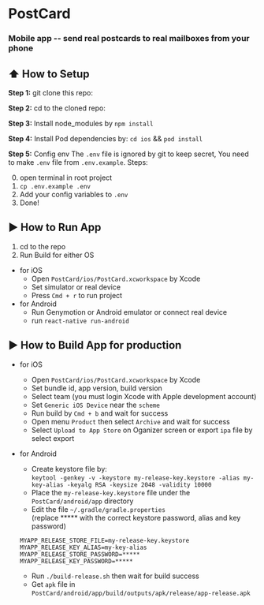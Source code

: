 #  PostCard
<h3>Mobile app -- send real postcards to real mailboxes from your phone</h3>

## :arrow_up: How to Setup

**Step 1:** git clone this repo:

**Step 2:** cd to the cloned repo:

**Step 3:** Install node_modules by `npm install`

**Step 4:** Install Pod dependencies by: `cd ios` && `pod install`

**Step 5:** Config env
The `.env` file is ignored by git to keep secret, You need to make `.env` file from `.env.example`. Steps:

0. open terminal in root project
1. `cp .env.example .env`
2. Add your config variables to `.env`
3. Done!

## :arrow_forward: How to Run App

1. cd to the repo
2. Run Build for either OS
  * for iOS
    * Open `PostCard/ios/PostCard.xcworkspace` by Xcode
    * Set simulator or real device
    * Press `Cmd + r` to run project
  * for Android
    * Run Genymotion or Android emulator or connect real device
    * run `react-native run-android`

## :arrow_forward: How to Build App for production

  * for iOS
    * Open `PostCard/ios/PostCard.xcworkspace` by Xcode
    * Set bundle id, app version, build version
    * Select team (you must login Xcode with Apple development account)
    * Set `Generic iOS Device` near the `scheme`
    * Run build by `Cmd + b` and wait for success
    * Open menu `Product` then select `Archive` and wait for success
    * Select `Upload to App Store` on Oganizer screen or export `ipa` file by select export

  * for Android
    * Create keystore file by:<br />
    `keytool -genkey -v -keystore my-release-key.keystore -alias my-key-alias -keyalg RSA -keysize 2048 -validity 10000`
    * Place the `my-release-key.keystore` file under the `PostCard/android/app` directory
    * Edit the file `~/.gradle/gradle.properties` <br />
    (replace ***** with the correct keystore password, alias and key password)
    ```
    MYAPP_RELEASE_STORE_FILE=my-release-key.keystore
    MYAPP_RELEASE_KEY_ALIAS=my-key-alias
    MYAPP_RELEASE_STORE_PASSWORD=*****
    MYAPP_RELEASE_KEY_PASSWORD=*****
    ```
    * Run `./build-release.sh` then wait for build success
    * Get `apk` file in `PostCard/android/app/build/outputs/apk/release/app-release.apk`
